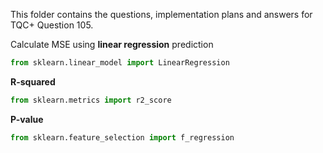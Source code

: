 This folder contains the questions, implementation plans and answers for TQC+ Question 105.

Calculate MSE using **linear regression** prediction
```python
from sklearn.linear_model import LinearRegression
```

**R-squared**
```python
from sklearn.metrics import r2_score
```

**P-value**
```python
from sklearn.feature_selection import f_regression
```
